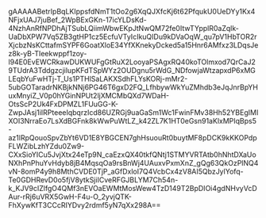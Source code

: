 gAAAAABetrIpBqLKIppsfdNmT1tOo2g6XqQJXfcKj6t62PfqukU0UeDYy1Kx4NFjxUAJ7juBef_2WpBExGKn-17icYLDsKd-4NzhAnRfNPDhAjTSubLQiimWbwEKpJtNwQM72fe0ItwTYpplR0aZqlk-UaDbXPW7Vq5ZB3gtHP1cz5EcfuVTyIcIkuQIDu9kDVaOqW_qu7pV1HbTOR2rXjcbzNsKCttafmSYPF6GoatXloE34YfXKnekyDcked5a15Hnr6AMfxz3LDqsJez8k-yB-TIeekwppf1zoy-l94E0EvEWCRkawDUKWUFgGtRuX2LooyaPSAgxRQ40koTOlmxod7QrCaJ29TUdrA3TddgzcjilupKFdTSpWYz2OUDgnu5rWdG_NDfowjaWtzapxdP6xMGLEqbYuFwHTj-T_Us1PTHlSaLAKXSdhFLYsKORj-mMr2-5ubGOTaradrNKBjkNNj6PG46T6gxD2FQ_LfhbywWkYuZMhdb3eJqJnrBpYHuxMnyiZ_V0p0hYGinNPUt2ljXMCMbQXd7WDaH-OtsScP2Uk4FxDPMZL1FUuGG-K-ZwpJAsj1iIRPteeeIqbqrzIcd86UZRGj9uaGaSm1Wc1FwinFMv38Hh52YBEgIMIXOI3NrraEo7LsXdBGFnk8kWwPuWtLZ_k42ZL7K1HT0eGsn91aKlxMPIqBps5-az1lRpQouoSpvZbYt6VD1E8YBGCEN7ghHsuouRt0buytMF8pDCK9kKKOPdpFLWZibLzhYZdu0Zw9-CXxSioYICu5JvjXtx24eTp9N_caEzxQX40tkfQNtj1STMYVRTAtb0hNhtDXaUoNXhPnPhuYvHdyb8jB4MqsqOa9rsBnWj4UAuxvPxmXnZ_gQg63QkOzPlNQ4vN-8omP4y9h8MthCVDE0TjP_aGfDxloI7Q4VcbCx4zV8AI5QbzJylYofq-Te0GDHRevD0o5fjV8ytkSjiICveRFGJBLYM7Ch54n-k_KJV9cIZlfgO4QMf3nEVOaEWMtMosWew4TzD149T2BpDIOi4gdNHvyVcDAur-rRj6uVRX5GwH-F4u-O_2yvjQTK-FhXywKfT3CCcRIYDvy2rdmf5yN7qXx298A==